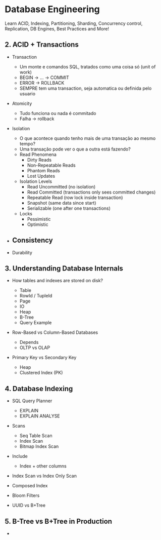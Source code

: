 # Database Engineering

Learn ACID, Indexing, Partitioning, Sharding, Concurrency control, Replication, DB Engines, Best Practices and More!

## 2. ACID + Transactions

- Transaction
    - Um monte e comandos SQL, tratados como uma coisa só (unit of work)
    - BEGIN -> ... -> COMMIT
    - ERROR -> ROLLBACK
    - SEMPRE tem uma transaction, seja automatica ou definida pelo usuario

- Atomicity
    - Tudo funciona ou nada é commitado
    - Falha -> rollback

- Isolation
    - O que acontece quando tenho mais de uma transação ao mesmo tempo?
    - Uma transação pode ver o que a outra está fazendo?
    - Read Phenomena
        - Dirty Reads
        - Non-Repeatable Reads
        - Phantom Reads
        - Lost Updates
    - Isolation Levels
        - Read Uncommitted (no isolation)
        - Read Committed (transactions only sees committed changes)
        - Repeatable Read (row lock inside transaction)
        - Snapshot (same data since start)
        - Serializable (one after one transactions)
    - Locks
        - Pessimistic
        - Optimistic

- Consistency
    - 

- Durability


## 3. Understanding Database Internals

- How tables and indexes are stored on disk?
    - Table
    - RowId / TupleId
    - Page
    - IO
    - Heap
    - B-Tree
    - Query Example

- Row-Based vs Column-Based Databases
    - Depends
    - OLTP vs OLAP

- Primary Key vs Secondary Key
    - Heap
    - Clustered Index (PK)

## 4. Database Indexing

- SQL Query Planner
    - EXPLAIN
    - EXPLAIN ANALYSE

- Scans
    - Seq Table Scan
    - Index Scan
    - Bitmap Index Scan

- Include
    - Index + other columns

- Index Scan vs Index Only Scan

- Composed Index

- Bloom Filters

- UUID vs B+Tree

## 5. B-Tree vs B+Tree in Production

- 









